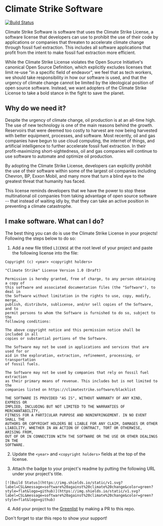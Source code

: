 # Climate Strike Software

[![Build Status](https://img.shields.io/static/v1.svg?label=CSL&message=software%20against%20climate%20change&color=green?style=flat&logo=github)](https://img.shields.io/static/v1.svg?label=CSL&message=software%20against%20climate%20change&color=green?style=flat&logo=github
)

Climate Strike Software is software that uses the Climate Strike License, a software license that developers can use to prohibit the use of their code by applications or companies that threaten to accelerate climate change through fossil fuel extraction. This includes all software applications that profit from the intent to make fossil fuel extraction more efficient.

While the Climate Strike License violates the Open Source Initiative's canonical Open Source Definition, which explicitly excludes licenses that limit re-use "in a specific field of endeavor", we feel that as tech workers, we should take responsibility in how our software is used, and that the urgency of climate change cannot be limited by the ideological position of open source software. Instead, we want adopters of the Climate Strike License to take a bold stance in the fight to save the planet.

## Why do we need it?
Despite the urgency of climate change, oil production is at an all-time high. The use of new technology is one of the main reasons behind the growth. Reservoirs that were deemed too costly to harvest are now being harvested with better equipment, processes, and software. Most recently, oil and gas companies have begun to use cloud computing, the internet of things, and artificial intelligence to further accelerate fossil fuel extraction. In their profit-maximizing short-sightedness, oil and gas companies will continue to use software to automate and optimize oil production.

By adopting the Climate Strike License, developers can explicitly prohibit the use of their software within some of the largest oil companies including Chevron, BP, Exxon Mobil, and many more that turn a blind eye to the greatest threat that humanity has faced.

This license reminds developers that we have the power to stop these multinational oil companies from taking advantage of open source software -- that instead of waiting idly by, that they can take an active position in preventing a climate catastrophe.

## I make software. What can I do?
The best thing you can do is use the Climate Strike License in your projects! Following the steps below to do so: 

1. Add a new file titled  `LICENSE` at the root level of your project and paste the following license into the file:
```
Copyright (c) <year> <copyright holders> 

"Climate Strike" License Version 1.0 (Draft) 

Permission is hereby granted, free of charge, to any person obtaining a copy of 
this software and associated documentation files (the "Software"), to deal in 
the Software without limitation in the rights to use, copy, modify, merge, 
publish, distribute, sublicense, and/or sell copies of the Software, and to 
permit persons to whom the Software is furnished to do so, subject to the 
following conditions: 

The above copyright notice and this permission notice shall be included in all 
copies or substantial portions of the Software. 

The Software may not be used in applications and services that are used for or 
aid in the exploration, extraction, refinement, processing, or transportation 
of fossil fuels. 

The Software may not be used by companies that rely on fossil fuel extraction 
as their primary means of revenue. This includes but is not limited to the 
companies listed on https://climatestrike.software/blacklist 

THE SOFTWARE IS PROVIDED "AS IS", WITHOUT WARRANTY OF ANY KIND, EXPRESS OR 
IMPLIED, INCLUDING BUT NOT LIMITED TO THE WARRANTIES OF MERCHANTABILITY, 
FITNESS FOR A PARTICULAR PURPOSE AND NONINFRINGEMENT. IN NO EVENT SHALL THE 
AUTHORS OR COPYRIGHT HOLDERS BE LIABLE FOR ANY CLAIM, DAMAGES OR OTHER 
LIABILITY, WHETHER IN AN ACTION OF CONTRACT, TORT OR OTHERWISE, ARISING FROM, 
OUT OF OR IN CONNECTION WITH THE SOFTWARE OR THE USE OR OTHER DEALINGS IN THE 
SOFTWARE. 
```

2. Update the `<year>` and `<copyright holders>` fields at the top of the license.

3. Attach the badge to your project's readme by putting the following URL under your project's title.
```
[![Build Status](https://img.shields.io/static/v1.svg?label=CSL&message=software%20against%20climate%20change&color=green?style=flat&logo=github)](https://img.shields.io/static/v1.svg?label=CSL&message=software%20against%20climate%20change&color=green?style=flat&logo=github)
```

4. Add your project to the [Greenlist](greenlist) by making a PR to this repo.

Don't forget to star this repo to show your support!
